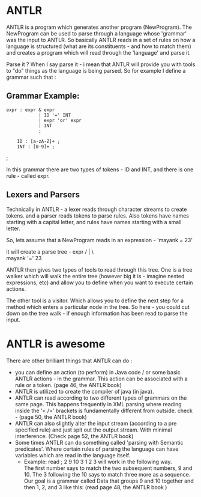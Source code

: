 # ANTLR

ANTLR is a program which generates another program (NewProgram). The NewProgram can be used to parse through a language whose 'grammar' was the input to ANTLR. So basically ANTLR reads in a set of rules on how a language is structured (what are its constituents - and how to match them) and creates a program which will read through the 'language' and parse it. 

Parse it ? When I say parse it - i mean that ANTLR will provide you with tools to "do" things as the language is being parsed. So for example I define a grammar such that :

## Grammar Example: 

    expr : expr & expr
                | ID '=' INT
                | expr 'or' expr 
                | INT 
                ; 
 
        ID : [a-zA-Z]+ ; 
        INT : [0-9]+ ; 

; 

In this grammar there are two types of tokens - ID and INT, and there is one rule - called expr. 

## Lexers and Parsers 

Technically in ANTLR - a lexer reads through character streams to create tokens. and a parser reads tokens to parse rules. Also tokens have names starting with a capital letter, and rules have names starting with a small letter. 


So, lets assume that a NewProgram reads in an expression - 'mayank = 23' 

it will create a parse tree -       expr 
                                         /          |          \  
                                   mayank   '='         23  

ANTLR then gives two types of tools to read through this tree. One is a tree walker which will walk the entire tree (however big it is - imagine nested expressions, etc) and allow you to define when you want to execute certain actions. 

The other tool is a visitor. Which allows you to define the next step for a method which enters a particular node in the tree. So here - you could cut down on the tree walk - if enough information has been read to parse the input. 


# ANTLR is awesome

There are other brilliant things that ANTLR can do : 

- you can define an action (to perform) in Java code / or some basic ANTLR actions - in the grammar. This action can be associated with a rule or a token. (page 46, the ANTLR book)
- ANTLR is utilized to create the compiler of java (in java). 
- ANTLR can read according to two different types of grammars on the same page. This happens frequently in XML parsing where reading inside the '< />' brackets is fundamentally different from outside. check - (page 50, the ANTLR book)
- ANTLR can also slightly alter the input stream (according to a pre specified rule) and just spit out the output stream. With minimal interference. (Check page 52, the ANTLR book)
- Some times ANTLR can do something called 'parsing with Semantic predicates'. Where certain rules of parsing the language can have variables which are read in the language itself. 
    - Example: read ; 2 9 10 3 1 2 3 will work in the following way.   
    The first number says to match the two subsequent numbers, 9 and 10. The 3 following the 10 says to match three more as a sequence. Our goal is a grammar called Data that groups 9 and 10 together and then 1, 2, and 3 like this: (read page 48, the ANTLR book )



 
